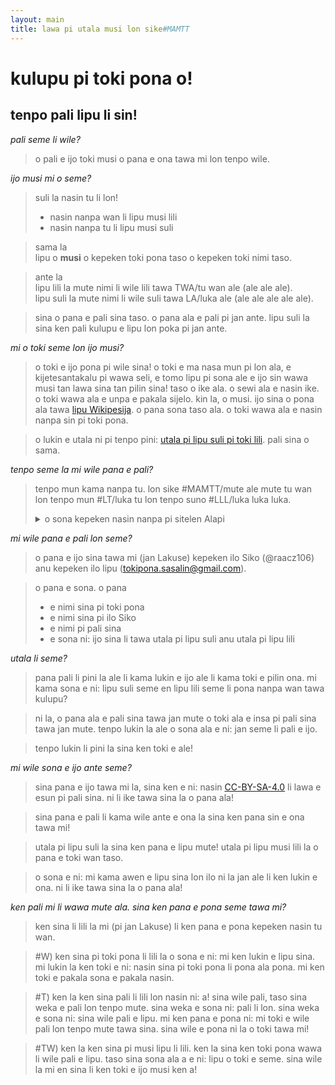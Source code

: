```yaml
---
layout: main
title: lawa pi utala musi lon sike#MAMTT 
---
```


# kulupu pi toki pona o!
## tenpo pali lipu li sin!

*pali seme li wile?*

> o pali e ijo toki musi o pana e ona tawa mi lon tenpo wile.

*ijo musi mi o seme?*

> suli la nasin tu li lon!
> - nasin nanpa wan li lipu musi lili
> - nasin nanpa tu li lipu musi suli

> sama la <br>
> lipu o **musi** o kepeken toki pona taso o kepeken toki nimi taso. 

> ante la <br>
> lipu lili la mute nimi li wile lili tawa TWA/tu wan ale (ale ale ale). <br>
> lipu suli la mute nimi li wile suli tawa LA/luka ale (ale ale ale ale ale). 

> sina o pana e pali sina taso. o pana ala e pali pi jan ante.
> lipu suli la sina ken pali kulupu e lipu lon poka pi jan ante. 

*mi o toki seme lon ijo musi?*

> o toki e ijo pona pi wile sina!
> o toki e ma nasa mun pi lon ala, e kijetesantakalu pi wawa seli, e tomo lipu pi sona ale e ijo sin wawa musi tan lawa sina tan pilin sina!
> taso o ike ala. o sewi ala e nasin ike. o toki wawa ala e unpa e pakala sijelo.
> kin la, o musi. ijo sina o pona ala tawa [lipu Wikipesija](https://wikipesija.org/wiki/lipu_open). o pana sona taso ala. o toki wawa ala e nasin nanpa sin pi toki pona. 

> o lukin e utala ni pi tenpo pini: [utala pi lipu suli pi toki lili](../toki-en-lipu/). pali sina o sama. 

*tenpo seme la mi wile pana e pali?*

> tenpo mun kama nanpa tu.
> lon sike #MAMTT/mute ale mute tu wan lon tenpo mun #LT/luka tu lon tenpo suno #LLL/luka luka luka.
>   <details><summary>o sona kepeken nasin nanpa pi sitelen Alapi</summary> 2024-07-15 </details>

*mi wile pana e pali lon seme?*

> o pana e ijo sina tawa mi (jan Lakuse) kepeken ilo Siko (@raacz106) anu kepeken ilo lipu (tokipona.sasalin@gmail.com).

> o pana e sona. o pana 
> - e nimi sina pi toki pona
> - e nimi sina pi ilo Siko
> - e nimi pi pali sina
> - e sona ni: ijo sina li tawa utala pi lipu suli anu utala pi lipu lili

*utala li seme?*

> pana pali li pini la ale li kama lukin e ijo ale li kama toki e pilin ona. mi kama sona e ni: lipu suli seme en lipu lili seme li pona nanpa wan tawa kulupu?

> ni la, o pana ala e pali sina tawa jan mute o toki ala e insa pi pali sina tawa jan mute. tenpo lukin la ale o sona ala e ni: jan seme li pali e ijo.

> tenpo lukin li pini la sina ken toki e ale!


*mi wile sona e ijo ante seme?*

> sina pana e ijo tawa mi la, sina ken e ni: nasin [CC-BY-SA-4.0](https://creativecommons.org/licenses/by-sa/4.0/) li lawa e esun pi pali sina. ni li ike tawa sina la o pana ala!

> sina pana e pali li kama wile ante e ona la sina ken pana sin e ona tawa mi!

> utala pi lipu suli la sina ken pana e lipu mute! utala pi lipu musi lili la o pana e toki wan taso. 

> o sona e ni: mi kama awen e lipu sina lon ilo ni la jan ale li ken lukin e ona. ni li ike tawa sina la o pana ala!

*ken pali mi li wawa mute ala. sina ken pana e pona seme tawa mi?*

> ken sina li lili la mi (pi jan Lakuse) li ken pana e pona kepeken nasin tu wan.

> #W) ken sina pi toki pona li lili la o sona e ni: mi ken lukin e lipu sina. mi lukin la ken toki e ni: nasin sina pi toki pona li pona ala pona. mi ken toki e pakala sona e pakala nasin.

> #T) ken la ken sina pali li lili lon nasin ni: a! sina wile pali, taso sina weka e pali lon tenpo mute. sina weka e sona ni: pali li lon. sina weka e sona ni: sina wile pali e lipu. mi ken pana e pona ni: mi toki e wile pali lon tenpo mute tawa sina. sina wile e pona ni la o toki tawa mi!

> #TW) ken la ken sina pi musi lipu li lili. ken la sina ken toki pona wawa li wile pali e lipu. taso sina sona ala a e ni: lipu o toki e seme. sina wile la mi en sina li ken toki e ijo musi ken a!
